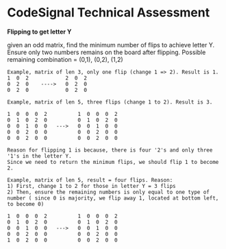 # CodeSignal Technical Assessment 

**Flipping to get letter Y** 

given an odd matrix, find the minimum number of flips to achieve letter Y. Ensure only two numbers remains on the board after flipping.
Possible remaining combination = (0,1), (0,2), (1,2)

```
Example, matrix of len 3, only one flip (change 1 => 2). Result is 1.
1  0  2            2  0  2
0  2  0    ---->   0  2  0
0  2  0            0  2  0
```

```
Example, matrix of len 5, three flips (change 1 to 2). Result is 3.

1  0  0  0  2          1  0  0  0  2 
0  1  0  2  0          0  1  0  2  0
0  0  1  0  0   --->   0  0  1  0  0
0  0  2  0  0          0  0  2  0  0
0  0  2  0  0          0  0  2  0  0

Reason for flipping 1 is because, there is four '2's and only three '1's in the letter Y.
Since we need to return the minimum flips, we should flip 1 to become 2.
```

```
Example, matrix of len 5, result = four flips. Reason:
1) First, change 1 to 2 for those in letter Y = 3 flips
2) Then, ensure the remaining numbers is only equal to one type of number ( since 0 is majority, we flip away 1, located at bottom left, to become 0)

1  0  0  0  2          1  0  0  0  2 
0  1  0  2  0          0  1  0  2  0
0  0  1  0  0   --->   0  0  1  0  0
0  0  2  0  0          0  0  2  0  0
1  0  2  0  0          0  0  2  0  0
```


